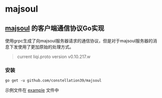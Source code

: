 # majsoul

## [majsoul](https://game.maj-soul.com/1) 的客户端通信协议Go实现

使用grpc生成了向majsoul服务器请求的通信协议，但是对于majsoul服务器的消息下发使用了更加原始的处理方式。

> current liqi.proto version v0.10.217.w

### 安装

```
go get -u github.com/constellation39/majsoul
```

示例文件在 [example](https://github.com/constellation39/majsoul/tree/master/example) 文件中